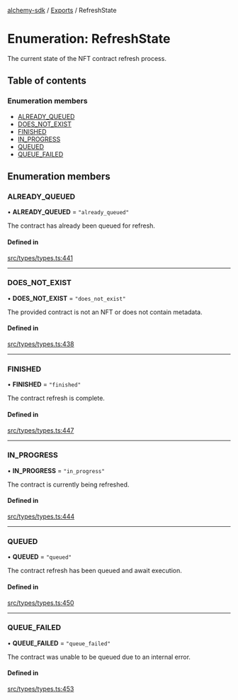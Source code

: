 [alchemy-sdk](../README.md) / [Exports](../modules.md) / RefreshState

# Enumeration: RefreshState

The current state of the NFT contract refresh process.

## Table of contents

### Enumeration members

- [ALREADY\_QUEUED](RefreshState.md#already_queued)
- [DOES\_NOT\_EXIST](RefreshState.md#does_not_exist)
- [FINISHED](RefreshState.md#finished)
- [IN\_PROGRESS](RefreshState.md#in_progress)
- [QUEUED](RefreshState.md#queued)
- [QUEUE\_FAILED](RefreshState.md#queue_failed)

## Enumeration members

### ALREADY\_QUEUED

• **ALREADY\_QUEUED** = `"already_queued"`

The contract has already been queued for refresh.

#### Defined in

[src/types/types.ts:441](https://github.com/alchemyplatform/alchemy-sdk-js/blob/6507682/src/types/types.ts#L441)

___

### DOES\_NOT\_EXIST

• **DOES\_NOT\_EXIST** = `"does_not_exist"`

The provided contract is not an NFT or does not contain metadata.

#### Defined in

[src/types/types.ts:438](https://github.com/alchemyplatform/alchemy-sdk-js/blob/6507682/src/types/types.ts#L438)

___

### FINISHED

• **FINISHED** = `"finished"`

The contract refresh is complete.

#### Defined in

[src/types/types.ts:447](https://github.com/alchemyplatform/alchemy-sdk-js/blob/6507682/src/types/types.ts#L447)

___

### IN\_PROGRESS

• **IN\_PROGRESS** = `"in_progress"`

The contract is currently being refreshed.

#### Defined in

[src/types/types.ts:444](https://github.com/alchemyplatform/alchemy-sdk-js/blob/6507682/src/types/types.ts#L444)

___

### QUEUED

• **QUEUED** = `"queued"`

The contract refresh has been queued and await execution.

#### Defined in

[src/types/types.ts:450](https://github.com/alchemyplatform/alchemy-sdk-js/blob/6507682/src/types/types.ts#L450)

___

### QUEUE\_FAILED

• **QUEUE\_FAILED** = `"queue_failed"`

The contract was unable to be queued due to an internal error.

#### Defined in

[src/types/types.ts:453](https://github.com/alchemyplatform/alchemy-sdk-js/blob/6507682/src/types/types.ts#L453)
